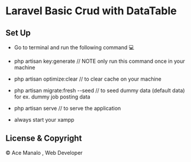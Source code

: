 # Laravel Basic Crud with DataTable

## Set Up

-   Go to terminal and run the following command 💻

*   php artisan key:generate // NOTE only run this command once in your machine

*   php artisan optimize:clear // to clear cache on your machine
*   php artisan migrate:fresh --seed // to seed dummy data (default data) for ex. dummy job posting data
*   php artisan serve // to serve the application

*   always start your xampp

## License & Copyright

© Ace Manalo , Web Developer
